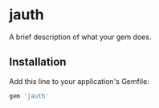 # jauth

A brief description of what your gem does.

## Installation

Add this line to your application's Gemfile:

```ruby
gem 'jauth'